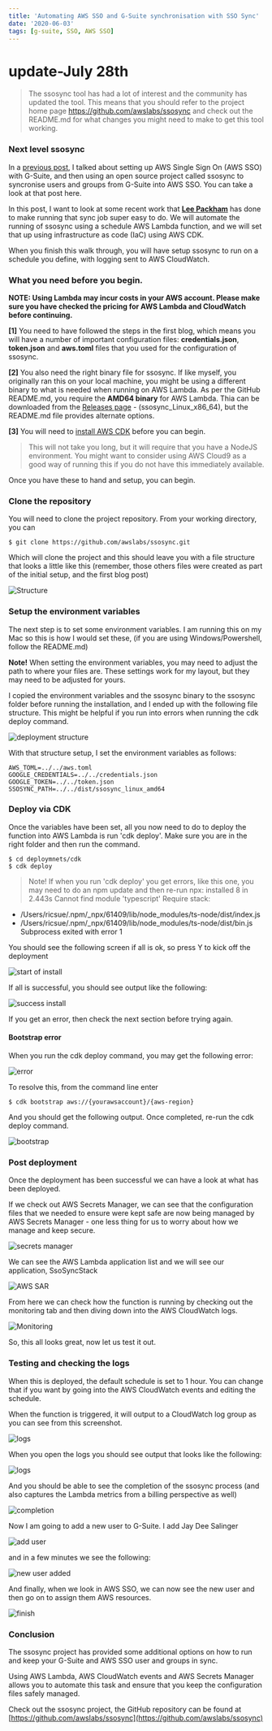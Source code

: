 ```yaml
---
title: 'Automating AWS SSO and G-Suite synchronisation with SSO Sync'
date: '2020-06-03'
tags: [g-suite, SSO, AWS SSO]
---
```

# update-July 28th

> The ssosync tool has had a lot of interest and the community has updated the tool. This means that you should refer to the project home page https://github.com/awslabs/ssosync and check out the README.md for what changes you might need to make to get this tool working.


### Next level ssosync
In a [previous post](https://dev.to/aws/draft-setting-up-g-suite-aws-sso-and-ssosync-5fbc), I talked about setting up AWS Single Sign On (AWS SSO) with G-Suite, and then using an open source project called ssosync to syncronise users and groups from G-Suite into AWS SSO. You can take a look at that post here.

In this post, I want to look at some recent work that **[Lee Packham](https://twitter.com/Joolz)** has done to make running that sync job super easy to do. We will automate the running of ssosync using a schedule AWS Lambda function, and we will set that up using infrastructure as code (IaC) using AWS CDK.

When you finish this walk through, you will have setup ssosync to run on a schedule you define, with logging sent to AWS CloudWatch.

### What you need before you begin.

**NOTE: Using Lambda may incur costs in your AWS account. Please make sure you have checked the pricing for AWS Lambda and CloudWatch before continuing.**


**[1]** You need to have followed the steps in the first blog, which means you will have a number of important configuration files: **credentials.json**, **token.json** and **aws.toml** files that you used for the configuration of ssosync.

**[2]** You also need the right binary file for ssosync. If like myself, you originally ran this on your local machine, you might be using a different binary to what is needed when running on AWS Lambda. As per the GitHub README.md, you require the **AMD64 binary** for AWS Lambda. Thia can be downloaded from the [Releases page](https://github.com/awslabs/ssosync/releases) - (ssosync_Linux_x86_64), but the README.md file provides alternate options.

**[3]** You will need to [install AWS CDK](https://aws.amazon.com/cdk/) before you can begin. 

> This will not take you long, but it will require that you have a NodeJS environment. You might want to consider using AWS Cloud9 as a good way of running this if you do not have this immediately available.

Once you have these to hand and setup, you can begin.

### Clone the repository

You will need to clone the project repository. From your working directory, you can 

``` 
$ git clone https://github.com/awslabs/ssosync.git

```

Which will clone the project and this should leave you with a file structure that looks a little like this (remember, those others files were created as part of the initial setup, and the first blog post)

![Structure](https://ricsuepublicresources.s3-eu-west-1.amazonaws.com/images/sso-2-1.png)

### Setup the environment variables

The next step is to set some environment variables. I am running this on my Mac so this is how I would set these, (if you are using Windows/Powershell, follow the README.md) 

**Note!** When setting the environment variables, you may need to adjust the path to where your files are. These settings work for my layout, but they may need to be adjusted for yours.

I copied the environment  variables and the ssosync binary to the ssosync folder before running the installation, and I ended up with the following file structure. This might be helpful if you run into errors when running the cdk deploy command.

![deployment structure](https://ricsuepublicresources.s3-eu-west-1.amazonaws.com/images/sso-2-10.png)

With that structure setup, I set the environment variables as follows:

```
AWS_TOML=../../aws.toml
GOOGLE_CREDENTIALS=../../credentials.json
GOOGLE_TOKEN=../../token.json
SSOSYNC_PATH=../../dist/ssosync_linux_amd64
```

### Deploy via CDK

Once the variables have been set, all you now need to do to deploy the function into AWS Lambda is run 'cdk deploy'. Make sure you are in the right folder and then run the command.

```
$ cd deploymnets/cdk
$ cdk deploy
```



> Note! If when you run 'cdk deploy' you get errors, like this one, you may need to do an npm update and then re-run
> npx: installed 8 in 2.443s Cannot find module 'typescript'
Require stack:
- /Users/ricsue/.npm/_npx/61409/lib/node_modules/ts-node/dist/index.js
- /Users/ricsue/.npm/_npx/61409/lib/node_modules/ts-node/dist/bin.js
Subprocess exited with error 1

You should see the following screen if all is ok, so press Y to kick off the deployment

![start of install](https://ricsuepublicresources.s3-eu-west-1.amazonaws.com/images/sso-2-2.png)

If all is successful, you should see output like the following:

![success install](https://ricsuepublicresources.s3-eu-west-1.amazonaws.com/images/sso-2-6.png)

If you get an error, then check the next section before trying again.

#### Bootstrap error

When you run the cdk deploy command, you may get the following error:

![error](https://ricsuepublicresources.s3-eu-west-1.amazonaws.com/images/sso-2-3.png)

To resolve this, from the command line enter

```
$ cdk bootstrap aws://{yourawsaccount}/{aws-region}
```
And you should get the following output. Once completed, re-run the cdk deploy command.

![bootstrap](https://ricsuepublicresources.s3-eu-west-1.amazonaws.com/images/sso-2-4.png)

### Post deployment

Once the deployment has been successful we can have a look at what has been deployed.

If we check out AWS Secrets Manager, we can see that the configuration files that we needed to ensure were kept safe are now being managed by AWS Secrets Manager - one less thing for us to worry about how we manage and keep secure.

![secrets manager](https://ricsuepublicresources.s3-eu-west-1.amazonaws.com/images/sso-2-7.png)

We can see the AWS Lambda application list and we will see our application, SsoSyncStack

![AWS SAR](https://ricsuepublicresources.s3-eu-west-1.amazonaws.com/images/sso-2-8.png)

From here we can check how the function is running by checking out the monitoring tab and then diving down into the AWS CloudWatch logs.

![Monitoring](https://ricsuepublicresources.s3-eu-west-1.amazonaws.com/images/sso-2-9.png)

So, this all looks great, now  let us test it out.

### Testing and checking the logs

When this is deployed, the default schedule is set to 1 hour. You can change that if you want by going into the AWS CloudWatch events and editing the schedule.

When the function is triggered, it will output to a CloudWatch log group as you can see from this screenshot.

![logs](https://ricsuepublicresources.s3-eu-west-1.amazonaws.com/images/sso-2-11.png)

When you open the logs you should see output that looks like the following:

![logs](https://ricsuepublicresources.s3-eu-west-1.amazonaws.com/images/sso-2-12.png)

And you should be able to see the completion of the ssosync process (and also captures the Lambda metrics from a billing perspective as well)

![completion](https://ricsuepublicresources.s3-eu-west-1.amazonaws.com/images/sso-2-13.png)

Now I am going to add a new user to G-Suite. I add Jay Dee Salinger

![add user](https://ricsuepublicresources.s3-eu-west-1.amazonaws.com/images/sso-2-14.png)

and in a few minutes we see the following:

![new user added](https://ricsuepublicresources.s3-eu-west-1.amazonaws.com/images/sso-2-15.png)

And finally, when we look in AWS SSO, we can now see the new user and then go on to assign them AWS resources.

![finish](https://ricsuepublicresources.s3-eu-west-1.amazonaws.com/images/sso-2-16.png)

### Conclusion

The ssosync project has provided some additional options on how to run and keep your G-Suite and AWS SSO user and groups in sync.

Using AWS Lambda, AWS CloudWatch events and AWS Secrets Manager allows you to automate this task and ensure that you keep the configuration files safely managed.

Check out the ssosync project, the GitHub repository can be found at [https://github.com/awslabs/ssosync](https://github.com/awslabs/ssosync)



